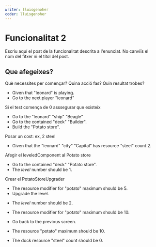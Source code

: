 ```yaml
---
writer: lluisgenoher
coder: lluisgenoher
---
```

# Funcionalitat 2

Escriu aquí el post de la funcionalitat descrita a l'enunciat.
No canviïs el nom del fitxer ni el títol del post.

## Que afegeixes?

Què necessites per començar? Quina acció fas? Quin resultat trobes?

 * Given that "leonard" is playing.
 * Go to the next player "leonard"
 <!-- SNAPSHOT status=200 -->

Si el test comença de 0 asssegurar que existeix

 * Go to the "leonard" "ship" "Beagle"
 * Go to the contained "deck" "Builder".
 * Build the "Potato store".
 <!-- SNAPSHOT status=200 -->
 
Posar un cost: ex, 2 steel

  * Given that the "leonard" "city" "Capital" has resource "steel" count 2.

Afegir el leveledComponent al Potato store

  * Go to the contained "deck" "Potato store".
  * The _level_ number should be 1.

Crear el PotatoStoreUpgrader

  * The resource modifier for "potato" maximum should be 5.
  * Upgrade the level.
  <!-- SNAPSHOT status=200 -->
  * The _level_ number should be 2.

  * The resource modifier for "potato" maximum should be 10.
  * Go back to the previous screen.
  * The resource "potato" maximum should be 10.
  * The dock resource "steel" count should be 0.
